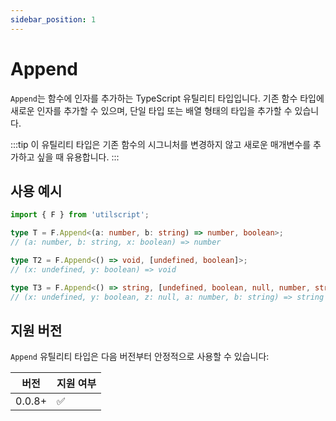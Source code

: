 ```yaml
---
sidebar_position: 1
---
```


# Append

`Append`는 함수에 인자를 추가하는 TypeScript 유틸리티 타입입니다. 기존 함수 타입에 새로운 인자를 추가할 수 있으며, 단일 타입 또는 배열 형태의 타입을 추가할 수 있습니다.

:::tip
이 유틸리티 타입은 기존 함수의 시그니처를 변경하지 않고 새로운 매개변수를 추가하고 싶을 때 유용합니다.
:::

## 사용 예시

```ts
import { F } from 'utilscript';

type T = F.Append<(a: number, b: string) => number, boolean>;
// (a: number, b: string, x: boolean) => number

type T2 = F.Append<() => void, [undefined, boolean]>;
// (x: undefined, y: boolean) => void

type T3 = F.Append<() => string, [undefined, boolean, null, number, string]>;
// (x: undefined, y: boolean, z: null, a: number, b: string) => string
```

## 지원 버전

`Append` 유틸리티 타입은 다음 버전부터 안정적으로 사용할 수 있습니다:

| 버전   | 지원 여부 |
| ------ | --------- |
| 0.0.8+ | ✅        |
